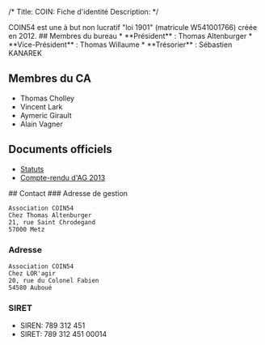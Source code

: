  /*
Title: COIN: Fiche d'identité
Description: 
*/



<div id="leftcontent" markdown=1>
COIN54 est une à but non lucratif "loi 1901" (matricule W541001766) créée en 2012.
## Membres du bureau
* **Président** : Thomas Altenburger
* **Vice-Président** : Thomas Willaume
* **Trésorier** : Sébastien KANAREK

## Membres du CA

* Thomas Cholley
* Vincent Lark
* Aymeric Girault
* Alain Vagner

## Documents officiels

* [Statuts](/content/static/StatutsCOIN54.pdf)
* [Compte-rendu d'AG 2013](/content/static/CR-AG-Coin-2013.pdf)


</div><div id="rightcontent" markdown=1>
## Contact
### Adresse de gestion 

	Association COIN54
	Chez Thomas Altenburger
	21, rue Saint Chrodegand
	57000 Metz

### Adresse
	Association COIN54
	Chez LOR'agir
	20, rue du Colonel Fabien
	54580 Auboué


### SIRET

* SIREN: 789 312 451
* SIRET: 789 312 451 00014 

</div>
